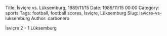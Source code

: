 Title: İsviçre vs. Lüksemburg, 1989/11/15
Date: 1989/11/15 00:00
Category: sports
Tags: football, football scores, İsviçre, Lüksemburg
Slug: isvicre-vs-luksemburg
Author: carbonero


İsviçre 2 - 1 Lüksemburg
